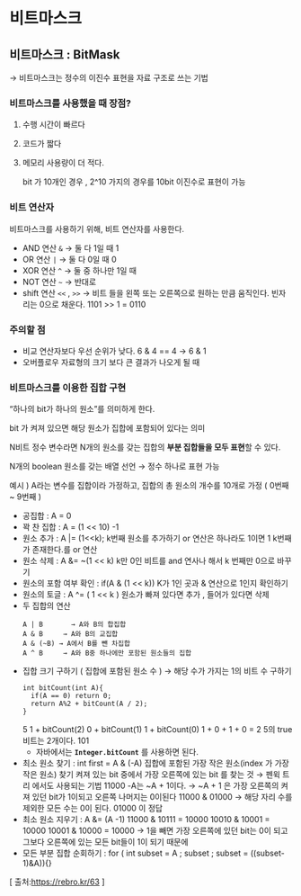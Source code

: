 # 비트마스크

## 비트마스크 : BitMask

→ 비트마스크는 정수의 이진수 표현을 자료 구조로 쓰는 기법

### 비트마스크를 사용했을 때 장점?

1. 수행 시간이 빠르다
2. 코드가 짧다
3. 메모리 사용량이 더 적다.

   bit 가 10개인 경우 , 2^10 가지의 경우를 10bit 이진수로 표현이 가능

### 비트 연산자

비트마스크를 사용하기 위해, 비트 연산자를 사용한다.

- AND 연산
  `&` → 둘 다 1일 때 1
- OR 연산
  `|` → 둘 다 0일 때 0
- XOR 연산
  `^` → 둘 중 하나만 1일 때
- NOT 연산
  `~` → 반대로
- shift 연산
  `<<` , `>>` → 비트 들을 왼쪽 또는 오른쪽으로 원하는 만큼 움직인다. 빈자리는 0으로 채운다. 1101 >> 1 = 0110

### 주의할 점

- 비교 연산자보다 우선 순위가 낮다.
  6 & 4 == 4 → 6 & 1
- 오버플로우
  자료형의 크기 보다 큰 결과가 나오게 될 때

### 비트마스크를 이용한 집합 구현

“하나의 bit가 하나의 원소”를 의미하게 한다.

bit 가 켜져 있으면 해당 원소가 집합에 포함되어 있다는 의미

N비트 정수 변수라면 N개의 원소를 갖는 집합의 **부분 집합들을 모두 표현**할 수 있다.

N개의 boolean 원소를 갖는 배열 선언 → 정수 하나로 표현 가능

예시 ) A라는 변수를 집합이라 가정하고, 집합의 총 원소의 개수를 10개로 가정 ( 0번째 ~ 9번째 )

- 공집합 : A = 0
- 꽉 찬 집합 : A = (1 << 10) -1
- 원소 추가 : A |= (1<<k);
  k번째 원소를 추가하기 or 연산은 하나라도 1이면 1 k번째가 존재한다.를 or 연산
- 원소 삭제 : A &= ~(1 << k)
  k만 0인 비트를 and 연사나 해서 k 번째만 0으로 바꾸기
- 원소의 포함 여부 확인 : if(A & (1 << k))
  K가 1인 곳과 & 연산으로 1인지 확인하기
- 원소의 토글 : A ^= ( 1 << k )
  원소가 빠져 있다면 추가 , 들어가 있다면 삭제
- 두 집합의 연산
  ```
  A | B       → A와 B의 합집합
  A & B     → A와 B의 교집합
  A & (~B) → A에서 B를 뺀 차집합
  A ^ B     → A와 B중 하나에만 포함된 원소들의 집합
  ```
- 집합 크기 구하기 ( 집합에 포함된 원소 수 ) → 해당 수가 가지는 1의 비트 수 구하기
  ```
  int bitCount(int A){
    if(A == 0) return 0;
    return A%2 + bitCount(A / 2);
  }
  ```
  5
  1 + bitCount(2)
  0 + bitCount(1)
  1 + bitCount(0)
  1 + 0 + 1 + 0 = 2
  5의 true 비트는 2개이다. 101
  - 자바에서는 **`Integer.bitCount`** 를 사용하면 된다.
- 최소 원소 찾기 : int first = A & (-A)
  집합에 포함된 가장 작은 원소(index 가 가장 작은 원소) 찾기
  켜져 있는 bit 중에서 가장 오른쪽에 있는 bit 를 찾는 것
  → 펜윅 트리 에서도 사용되는 기법
  11000
  -A는 ~A + 1이다. → ~A + 1 은 가장 오른쪽의 켜져 있던 bit가 1이되고 오른쪽 나머지는 0이된다
  11000 & 01000 → 해당 자리 수를 제외한 모든 수는 0이 된다.
  01000 이 정답
- 최소 원소 지우기 : A &= (A -1)
  11000 & 10111 = 10000
  10010 & 10001 = 10000
  10001 & 10000 = 10000
  → 1을 빼면 가장 오른쪽에 있던 bit는 0이 되고 그보다 오른쪽에 있는 모든 bit들이 1이 되기 때문에
- 모든 부분 집합 순회하기 : for ( int subset = A ; subset ; subset = ((subset-1)&A)){}

[ 출처:https://rebro.kr/63 ]
